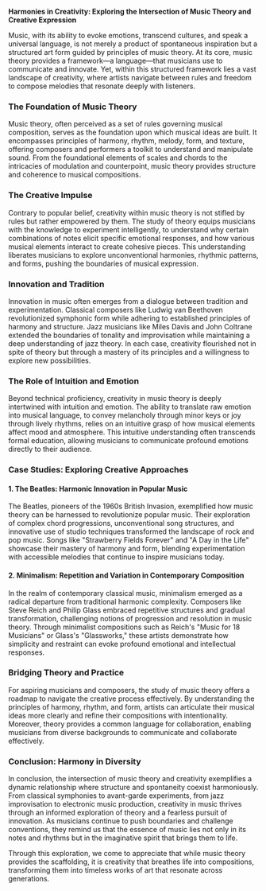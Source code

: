 **Harmonies in Creativity: Exploring the Intersection of Music Theory and Creative Expression**


Music, with its ability to evoke emotions, transcend cultures, and speak a universal language, is not merely a product of spontaneous inspiration but a structured art form guided by principles of music theory. At its core, music theory provides a framework—a language—that musicians use to communicate and innovate. Yet, within this structured framework lies a vast landscape of creativity, where artists navigate between rules and freedom to compose melodies that resonate deeply with listeners.

### The Foundation of Music Theory

Music theory, often perceived as a set of rules governing musical composition, serves as the foundation upon which musical ideas are built. It encompasses principles of harmony, rhythm, melody, form, and texture, offering composers and performers a toolkit to understand and manipulate sound. From the foundational elements of scales and chords to the intricacies of modulation and counterpoint, music theory provides structure and coherence to musical compositions.

### The Creative Impulse

Contrary to popular belief, creativity within music theory is not stifled by rules but rather empowered by them. The study of theory equips musicians with the knowledge to experiment intelligently, to understand why certain combinations of notes elicit specific emotional responses, and how various musical elements interact to create cohesive pieces. This understanding liberates musicians to explore unconventional harmonies, rhythmic patterns, and forms, pushing the boundaries of musical expression.

### Innovation and Tradition

Innovation in music often emerges from a dialogue between tradition and experimentation. Classical composers like Ludwig van Beethoven revolutionized symphonic form while adhering to established principles of harmony and structure. Jazz musicians like Miles Davis and John Coltrane extended the boundaries of tonality and improvisation while maintaining a deep understanding of jazz theory. In each case, creativity flourished not in spite of theory but through a mastery of its principles and a willingness to explore new possibilities.

### The Role of Intuition and Emotion

Beyond technical proficiency, creativity in music theory is deeply intertwined with intuition and emotion. The ability to translate raw emotion into musical language, to convey melancholy through minor keys or joy through lively rhythms, relies on an intuitive grasp of how musical elements affect mood and atmosphere. This intuitive understanding often transcends formal education, allowing musicians to communicate profound emotions directly to their audience.

### Case Studies: Exploring Creative Approaches

#### 1. **The Beatles: Harmonic Innovation in Popular Music**

The Beatles, pioneers of the 1960s British Invasion, exemplified how music theory can be harnessed to revolutionize popular music. Their exploration of complex chord progressions, unconventional song structures, and innovative use of studio techniques transformed the landscape of rock and pop music. Songs like "Strawberry Fields Forever" and "A Day in the Life" showcase their mastery of harmony and form, blending experimentation with accessible melodies that continue to inspire musicians today.

#### 2. **Minimalism: Repetition and Variation in Contemporary Composition**

In the realm of contemporary classical music, minimalism emerged as a radical departure from traditional harmonic complexity. Composers like Steve Reich and Philip Glass embraced repetitive structures and gradual transformation, challenging notions of progression and resolution in music theory. Through minimalist compositions such as Reich's "Music for 18 Musicians" or Glass's "Glassworks," these artists demonstrate how simplicity and restraint can evoke profound emotional and intellectual responses.

### Bridging Theory and Practice

For aspiring musicians and composers, the study of music theory offers a roadmap to navigate the creative process effectively. By understanding the principles of harmony, rhythm, and form, artists can articulate their musical ideas more clearly and refine their compositions with intentionality. Moreover, theory provides a common language for collaboration, enabling musicians from diverse backgrounds to communicate and collaborate effectively.

### Conclusion: Harmony in Diversity

In conclusion, the intersection of music theory and creativity exemplifies a dynamic relationship where structure and spontaneity coexist harmoniously. From classical symphonies to avant-garde experiments, from jazz improvisation to electronic music production, creativity in music thrives through an informed exploration of theory and a fearless pursuit of innovation. As musicians continue to push boundaries and challenge conventions, they remind us that the essence of music lies not only in its notes and rhythms but in the imaginative spirit that brings them to life.

Through this exploration, we come to appreciate that while music theory provides the scaffolding, it is creativity that breathes life into compositions, transforming them into timeless works of art that resonate across generations.
